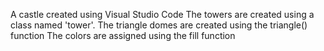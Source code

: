 A castle created using Visual Studio Code
The towers are created using a class named 'tower'.
The triangle domes are created using the triangle() function
The colors are assigned using the fill function
